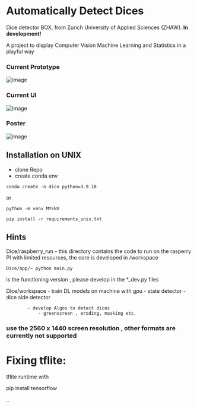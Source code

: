 # Automatically Detect Dices 

 Dice detector BOX, from Zurich University of Applied Sciences (ZHAW).
 **In development!**

A project to display Computer Vision Machine Learning and Statistics in a playful way 

### Current Prototype
![image](https://github.com/buehlpa/Dice/assets/64488738/46b51cfd-4974-4864-b354-d0685827d79d)


### Current UI
![image](https://github.com/buehlpa/Dice/assets/64488738/9fb6b6e5-7055-4a65-aefc-ad5d4ef3be44)

### Poster

![image](https://github.com/buehlpa/Dice/assets/64488738/65bcf43e-40bd-4e6f-898c-62354c127ece)

## Installation on UNIX

- clone Repo
- create conda env 

```
conda create -n dice python=3.9.18
```
or
```
python -m venv MYENV
```

```
pip install -r requirements_unix.txt
```

## Hints
Dice/raspberry_run  - this directory contains the code to run on the rasperry PI with limited resources, the core is developed in /workspace 

```
Dice/app/~ python main.py 
```
    
is the functioning version , please develop in the *_dev.py files




Dice/workspace  - train DL models  on machine with gpu 
                - state detector
                - dice side detector 

            - develop Algos to detect dices 
                - greenscreen , eroding, masking etc. 
                
### use the 2560 x 1440 screen resolution , other formats are currently not supported
               
                
                
# Fixing tflite:

tflite runtime with

pip install tensorflow

..
